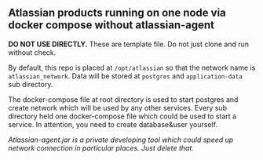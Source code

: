 ## Atlassian products running on one node via docker compose without atlassian-agent

**DO NOT USE DIRECTLY.** These are template file. Do not just clone and run without check.

By default, this repo is placed at `/opt/atlassian` so that the network name is `atlassian_network`. Data will be stored at `postgres` and `application-data` sub directory.

The docker-compose file at root directory is used to start postgres and create network which will be used by any other services.
Every sub directory held one docker-compose file which could be used to start a service. In attention, you need to create database&user yourself.

*Atlassian-agent.jar is a private developing tool which could speed up network connection in particular places. Just delete that.*